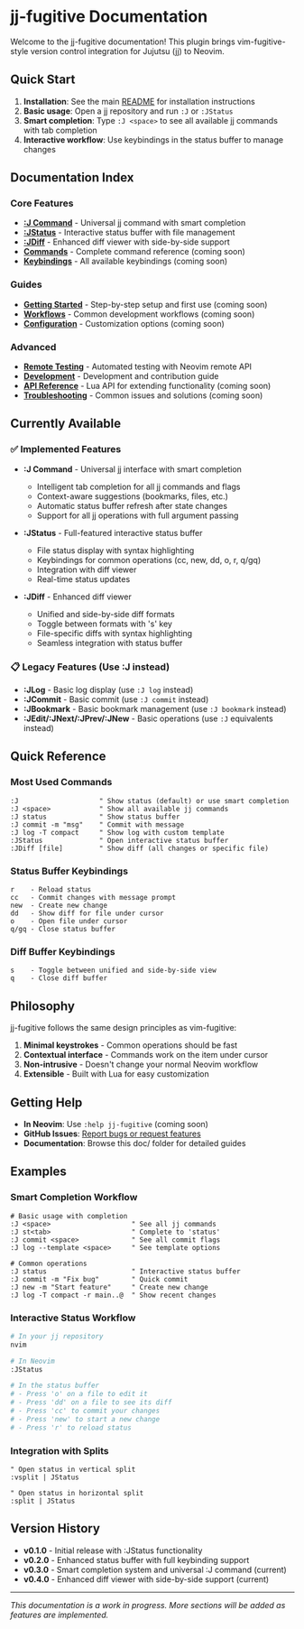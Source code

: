 # jj-fugitive Documentation

Welcome to the jj-fugitive documentation! This plugin brings vim-fugitive-style version control integration for Jujutsu (jj) to Neovim.

## Quick Start

1. **Installation**: See the main [README](../README.md) for installation instructions
2. **Basic usage**: Open a jj repository and run `:J` or `:JStatus`
3. **Smart completion**: Type `:J <space>` to see all available jj commands with tab completion
4. **Interactive workflow**: Use keybindings in the status buffer to manage changes

## Documentation Index

### Core Features

- **[:J Command](j-command.md)** - Universal jj command with smart completion
- **[:JStatus](jstatus.md)** - Interactive status buffer with file management  
- **[:JDiff](jdiff.md)** - Enhanced diff viewer with side-by-side support
- **[Commands](commands.md)** - Complete command reference (coming soon)
- **[Keybindings](keybindings.md)** - All available keybindings (coming soon)

### Guides

- **[Getting Started](getting-started.md)** - Step-by-step setup and first use (coming soon)
- **[Workflows](workflows.md)** - Common development workflows (coming soon)
- **[Configuration](configuration.md)** - Customization options (coming soon)

### Advanced

- **[Remote Testing](remote-testing.md)** - Automated testing with Neovim remote API
- **[Development](development.md)** - Development and contribution guide
- **[API Reference](api.md)** - Lua API for extending functionality (coming soon)
- **[Troubleshooting](troubleshooting.md)** - Common issues and solutions (coming soon)

## Currently Available

### ✅ Implemented Features

- **:J Command** - Universal jj interface with smart completion
  - Intelligent tab completion for all jj commands and flags
  - Context-aware suggestions (bookmarks, files, etc.)
  - Automatic status buffer refresh after state changes
  - Support for all jj operations with full argument passing

- **:JStatus** - Full-featured interactive status buffer
  - File status display with syntax highlighting
  - Keybindings for common operations (cc, new, dd, o, r, q/gq)
  - Integration with diff viewer
  - Real-time status updates

- **:JDiff** - Enhanced diff viewer
  - Unified and side-by-side diff formats
  - Toggle between formats with 's' key
  - File-specific diffs with syntax highlighting
  - Seamless integration with status buffer

### 📋 Legacy Features (Use :J instead)

- **:JLog** - Basic log display (use `:J log` instead)
- **:JCommit** - Basic commit (use `:J commit` instead)
- **:JBookmark** - Basic bookmark management (use `:J bookmark` instead)
- **:JEdit/:JNext/:JPrev/:JNew** - Basic operations (use `:J` equivalents instead)

## Quick Reference

### Most Used Commands

```vim
:J                    " Show status (default) or use smart completion
:J <space>            " Show all available jj commands
:J status             " Show status buffer
:J commit -m "msg"    " Commit with message
:J log -T compact     " Show log with custom template
:JStatus              " Open interactive status buffer
:JDiff [file]         " Show diff (all changes or specific file)
```

### Status Buffer Keybindings

```
r    - Reload status
cc   - Commit changes with message prompt
new  - Create new change
dd   - Show diff for file under cursor
o    - Open file under cursor
q/gq - Close status buffer
```

### Diff Buffer Keybindings

```
s    - Toggle between unified and side-by-side view
q    - Close diff buffer
```

## Philosophy

jj-fugitive follows the same design principles as vim-fugitive:

1. **Minimal keystrokes** - Common operations should be fast
2. **Contextual interface** - Commands work on the item under cursor
3. **Non-intrusive** - Doesn't change your normal Neovim workflow
4. **Extensible** - Built with Lua for easy customization

## Getting Help

- **In Neovim**: Use `:help jj-fugitive` (coming soon)
- **GitHub Issues**: [Report bugs or request features](https://github.com/username/jj-fugitive.nvim/issues)
- **Documentation**: Browse this doc/ folder for detailed guides

## Examples

### Smart Completion Workflow

```vim
# Basic usage with completion
:J <space>                    " See all jj commands
:J st<tab>                    " Complete to 'status'
:J commit <space>             " See all commit flags
:J log --template <space>     " See template options

# Common operations
:J status                     " Interactive status buffer
:J commit -m "Fix bug"        " Quick commit
:J new -m "Start feature"     " Create new change
:J log -T compact -r main..@  " Show recent changes
```

### Interactive Status Workflow

```bash
# In your jj repository
nvim

# In Neovim
:JStatus

# In the status buffer
# - Press 'o' on a file to edit it
# - Press 'dd' on a file to see its diff  
# - Press 'cc' to commit your changes
# - Press 'new' to start a new change
# - Press 'r' to reload status
```

### Integration with Splits

```vim
" Open status in vertical split
:vsplit | JStatus

" Open status in horizontal split  
:split | JStatus
```

## Version History

- **v0.1.0** - Initial release with :JStatus functionality
- **v0.2.0** - Enhanced status buffer with full keybinding support  
- **v0.3.0** - Smart completion system and universal :J command (current)
- **v0.4.0** - Enhanced diff viewer with side-by-side support (current)

---

*This documentation is a work in progress. More sections will be added as features are implemented.*